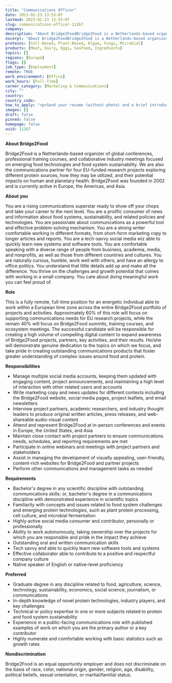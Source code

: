 ```yaml
---
title: "Communications Officer"
date: 2023-02-23 13:53:07
lastmod: 2023-02-23 13:53:07
slug: communications-officer-11267
company: 
description: "About Bridge2FoodBridge2Food is a Netherlands-based organizer of global conferences, professional training courses, and collaborative industry meetings focused on emerging food technologies and food system sustainability. We are also the communications partner for four EU-funded research projects exploring different protein sources, how they may be utilized, and their potential impacts on human and planetary health. Bridge2Food was founded in 2002 and is currently active in Europe, the Americas, and Asia.About you"
excerpt: "About Bridge2FoodBridge2Food is a Netherlands-based organizer of global conferences, professional training courses, and collaborative industry meetings focused on emerging food technologies and food system sustainability. We are also the communications partner for four EU-funded research projects exploring different protein sources, how they may be utilized, and their potential impacts on human and planetary health. Bridge2Food was founded in 2002 and is currently active in Europe, the Americas, and Asia.About you"
proteins: [Cell-Based, Plant-Based, Algae, Fungi, Microbial]
products: [Meat, Dairy, Eggs, Seafood, Ingredients]
topics: []
regions: [Europe]
flags: []
job_type: [Employment]
remote: TRUE
work_environment: [Office]
work_hours: [Full-Time]
career_category: [Marketing & Communications]
city: ""
country: 
country_code: 
how_to_apply: "<p>Send your resume (without photo) and a brief introduction explaining who you are and your interest in this position to <a href=\"mailto:meetings@bridge2food.com\">meetings@bridge2food.com</a>.</p>"
images: []
draft: false
pinned: false
homepage: false
uuid: 11267
---
```

**About Bridge2Food**

Bridge2Food is a Netherlands-based organizer of global conferences,
professional training courses, and collaborative industry meetings
focused on emerging food technologies and food system sustainability. We
are also the communications partner for four EU-funded research projects
exploring different protein sources, how they may be utilized, and their
potential impacts on human and planetary health. Bridge2Food was founded
in 2002 and is currently active in Europe, the Americas, and Asia.

**About you**

You are a rising communications superstar ready to show off your chops
and take your career to the next level. You are a prolific consumer of
news and information about food systems, sustainability, and related
policies and technologies. You are passionate about communications as a
powerful tool and effective problem-solving mechanism. You are a strong
writer comfortable working in different formats, from short-form
marketing copy to longer articles and reports. You are a tech-savvy
social media wiz able to quickly learn new systems and software tools.
You are comfortable speaking with a diverse range of people from
business, academia, media, and nonprofits, as well as those from
different countries and cultures. You are naturally curious, humble,
work well with others, and have an allergy to office politics. You
understand that little details add up and make all the difference. You
thrive on the challenges and growth potential that comes with working in
a small company. You care about doing meaningful work you can feel proud
of.

**Role**

This is a fully remote, full-time position for an energetic individual
able to work within a European time zone across the entire Bridge2Food
portfolio of projects and activities. Approximately 60% of this role
will focus on supporting communications needs for EU research projects,
while the remain 40% will focus on Bridge2Food summits, training
courses, and ecosystem meetings. The successful candidate will be
responsible for creating a high volume of compelling digital content to
expand awareness of Bridge2Food projects, partners, key activities, and
their results. He/she will demonstrate genuine dedication to the topics
on which we focus, and take pride in creating outstanding communications
products that foster greater understanding of complex issues around food
and protein.

**Responsibilities**

-   Manage multiple social media accounts, keeping them updated with
    engaging content, project announcements, and maintaining a high
    level of interaction with other related users and accounts
-   Write marketing copy and news updates for different contexts
    including the Bridge2Food website, social media pages, project
    leaflets, and email newsletters
-   Interview project partners, academic researchers, and industry
    thought leaders to produce original written articles, press
    releases, and web-shareable audio-visual content
-   Attend and represent Bridge2Food at in-person conferences and events
    in Europe, the United States, and Asia
-   Maintain close contact with project partners to ensure
    communications needs, schedules, and reporting requirements are met
-   Participate in online webinars and meetings with project partners
    and stakeholders
-   Assist in managing the development of visually appealing,
    user-friendly, content-rich websites for Bridge2Food and partner
    projects
-   Perform other communications and management tasks as needed

**Requirements**

-   Bachelor's degree in any scientific discipline with outstanding
    communications skills; or, bachelor's degree in a communications
    discipline with demonstrated experience in scientific topics
-   Familiarity with concepts and issues related to food system
    challenges and emerging protein technologies, such as plant protein
    processing, cell culture, and microbial fermentation
-   Highly active social media consumer and contributor, personally or
    professionally
-   Ability to work autonomously, taking ownership over the projects for
    which you are responsible and pride in the impact they achieve
-   Outstanding oral and written communication skills
-   Tech savvy and able to quickly learn new software tools and systems
-   Effective collaborator able to contribute to a positive and
    respectful company culture
-   Native speaker of English or native-level proficiency

**Preferred**

-   Graduate degree in any discipline related to food, agriculture,
    science, technology, sustainability, economics, social science,
    journalism, or communications
-   In-depth knowledge of novel protein technologies, industry players,
    and key challenges
-   Technical or policy expertise in one or more subjects related to
    protein and food system sustainability
-   Experience in a public-facing communications role with published
    examples of work on which you are the primary author or a key
    contributor
-   Highly numerate and comfortable working with basic statistics such
    as growth rates

**Nondiscrimination**

Bridge2Food is an equal opportunity employer and does not discriminate
on the basis of race, color, national origin, gender, religion, age,
disability, political beliefs, sexual orientation, or marital/familial
status.
